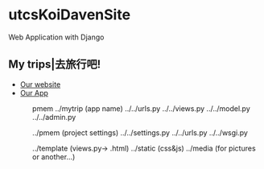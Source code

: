 utcsKoiDavenSite
================
Web Application with Django

<h2>My trips|去旅行吧!</h2>
<ul>
<li><a href="http://hello.koiubuntuserver.idv.tw/mytrip/">Our website</a></li>
<li><a href="#">Our App</a></li>
<ul>

pmem
../mytrip (app name)
../../urls.py
../../views.py
../../model.py
../../admin.py

../pmem (project settings)
../../settings.py
../../urls.py
../../wsgi.py

../template (views.py-> .html)
../static (css&js)
../media (for pictures or another...)

